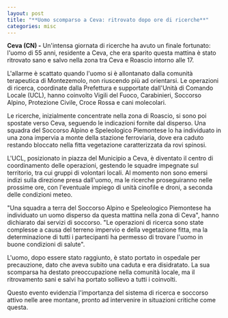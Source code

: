 ```yaml
---
layout: post
title: "**Uomo scomparso a Ceva: ritrovato dopo ore di ricerche**"
categories: misc
---
```


**Ceva (CN) -** Un'intensa giornata di ricerche ha avuto un finale fortunato: l'uomo di 55 anni, residente a Ceva, che era sparito questa mattina è stato ritrovato sano e salvo nella zona tra Ceva e Roascio intorno alle 17.

L'allarme è scattato quando l'uomo si è allontanato dalla comunità terapeutica di Montezemolo, non riuscendo più ad orientarsi. Le operazioni di ricerca, coordinate dalla Prefettura e supportate dall'Unità di Comando Locale (UCL), hanno coinvolto Vigili del Fuoco, Carabinieri, Soccorso Alpino, Protezione Civile, Croce Rossa e cani molecolari.

Le ricerche, inizialmente concentrate nella zona di Roascio, si sono poi spostate verso Ceva, seguendo le indicazioni fornite dal disperso. Una squadra del Soccorso Alpino e Speleologico Piemontese lo ha individuato in una zona impervia a monte della stazione ferroviaria, dove era caduto restando bloccato nella fitta vegetazione caratterizzata da rovi spinosi.

L'UCL, posizionato in piazza del Municipio a Ceva, è diventato il centro di coordinamento delle operazioni, gestendo le squadre impegnate sul territorio, tra cui gruppi di volontari locali. Al momento non sono emersi indizi sulla direzione presa dall'uomo, ma le ricerche proseguiranno nelle prossime ore, con l'eventuale impiego di unità cinofile e droni, a seconda delle condizioni meteo.

"Una squadra a terra del Soccorso Alpino e Speleologico Piemontese ha individuato un uomo disperso da questa mattina nella zona di Ceva", hanno dichiarato dai servizi di soccorso. "Le operazioni di ricerca sono state complesse a causa del terreno impervio e della vegetazione fitta, ma la determinazione di tutti i partecipanti ha permesso di trovare l'uomo in buone condizioni di salute".

L'uomo, dopo essere stato raggiunto, è stato portato in ospedale per precauzione, dato che aveva subito una caduta e era disidratato. La sua scomparsa ha destato preoccupazione nella comunità locale, ma il ritrovamento sani e salvi ha portato sollievo a tutti i coinvolti.

Questo evento evidenzia l'importanza del sistema di ricerca e soccorso attivo nelle aree montane, pronto ad intervenire in situazioni critiche come questa.